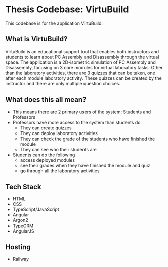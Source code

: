 # Thesis Codebase: VirtuBuild

This codebase is for the application VirtuBuild.

## What is VirtuBuild?

VirtuBuild is an educational support tool that enables both instructors and students to learn about PC Assembly and Disassembly through the virtual space. The application is a 2D-isometric simulation of PC Assembly and Disassembly, focusing on 3 core modules for virtual laboratory tasks. Other than the laboratory activities, there are 3 quizzes that can be taken, one after each module laboratory activity. These quizzes can be created by the instructor and there are only multiple question choices.

## What does this all mean?

- This means there are 2 primary users of the system: Students and Professors
- Professors have more access to the system than students do
  - They can create quizzes
  - They can deploy laboratory activities
  - They can check the grade of the students who have finished the module
  - They can see who their students are
- Students can do the following
  - access deployed modules
  - see their grades when they have finished the module and quiz
  - go through all the laboratory activities

## Tech Stack

- HTML
- CSS
- TypeScript/JavaScript
- Angular
- Argon2
- TypeORM
- AngularJS

## Hosting

- Railway
